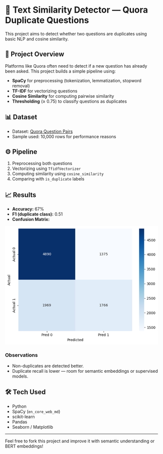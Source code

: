 # 🧠 Text Similarity Detector — Quora Duplicate Questions

This project aims to detect whether two questions are duplicates using basic NLP and cosine similarity.

## 📌 Project Overview

Platforms like Quora often need to detect if a new question has already been asked. This project builds a simple pipeline using:

- **SpaCy** for preprocessing (tokenization, lemmatization, stopword removal)
- **TF-IDF** for vectorizing questions
- **Cosine Similarity** for computing pairwise similarity
- **Thresholding** (≥ 0.75) to classify questions as duplicates

## 📊 Dataset

- Dataset: [Quora Question Pairs](https://www.kaggle.com/competitions/quora-question-pairs/data)
- Sample used: 10,000 rows for performance reasons

## ⚙️ Pipeline

1. Preprocessing both questions
2. Vectorizing using `TfidfVectorizer`
3. Computing similarity using `cosine_similarity`
4. Comparing with `is_duplicate` labels

## 📈 Results

- **Accuracy:** 67%
- **F1 (duplicate class):** 0.51
- **Confusion Matrix:**

![alt text](image-2.png)

### Observations

- Non-duplicates are detected better.
- Duplicate recall is lower — room for semantic embeddings or supervised models.

## 🛠️ Tech Used

- Python
- SpaCy (`en_core_web_md`)
- scikit-learn
- Pandas
- Seaborn / Matplotlib

---

Feel free to fork this project and improve it with semantic understanding or BERT embeddings!
